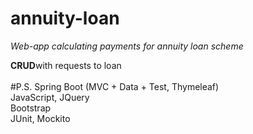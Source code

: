 # annuity-loan

_Web-app calculating payments for annuity loan scheme_

**CRUD**with requests to loan<br>
<br/>
#P.S.
Spring Boot (MVC + Data + Test, Thymeleaf)<br/>
JavaScript, JQuery<br/>
Bootstrap<br/>
JUnit, Mockito<br/>
